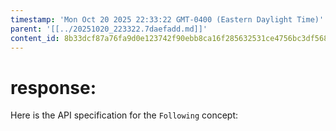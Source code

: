 ```yaml
---
timestamp: 'Mon Oct 20 2025 22:33:22 GMT-0400 (Eastern Daylight Time)'
parent: '[[../20251020_223322.7daefadd.md]]'
content_id: 8b33dcf87a76fa9d0e123742f90ebb8ca16f285632531ce4756bc3df5684350b
---
```


# response:

Here is the API specification for the `Following` concept:
